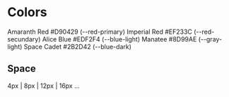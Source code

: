 # Colors
Amaranth Red   #D90429     (--red-primary)
Imperial Red   #EF233C     (--red-secundary)
Alice Blue     #EDF2F4     (--blue-light)
Manatee        #8D99AE     (--gray-light)
Space Cadet    #2B2D42     (--blue-dark)

## Space
4px | 8px | 12px | 16px ...

